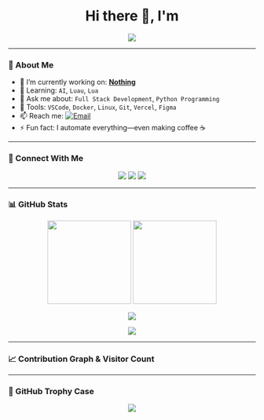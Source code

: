 <h1 align="center">Hi there 👋, I'm <Your Name></h1>

<p align="center">
  <img src="https://readme-typing-svg.herokuapp.com?font=Fira+Code&size=24&pause=1000&center=true&vCenter=true&width=435&lines=Software+Engineer;Full-Stack+Developer;Open+Source+Enthusiast;Roblox+Scripter">
</p>

---

### 🧠 About Me

- 🔭 I’m currently working on: **[Nothing]()**
- 🌱 Learning: `AI`, `Luau`, `Lua`
- 💬 Ask me about: `Full Stack Development`, `Python Programming`
- 🧰 Tools: `VSCode`, `Docker`, `Linux`, `Git`, `Vercel`, `Figma`
- 📫 Reach me: [![Email](https://img.shields.io/badge/email-D14836?style=flat-square&logo=gmail&logoColor=white)](yknowock@mailum.com)
- ⚡ Fun fact: I automate everything—even making coffee ☕️

---

### 🚀 Connect With Me

<p align="center">
  <a href="https://x.com/fredissoed"><img src="https://img.shields.io/badge/-Twitter-1DA1F2?style=for-the-badge&logo=twitter&logoColor=white"/></a>
  <a href="https://freddiot.com"><img src="https://img.shields.io/badge/-Portfolio-000000?style=for-the-badge&logo=vercel&logoColor=white"/></a>
  <a href="https://discord.gg/7pQaHJZpUC"><img src="https://img.shields.io/badge/-Discord-5865F2?style=for-the-badge&logo=discord&logoColor=white"/></a>
</p>

---

### 📊 GitHub Stats

<p align="center">
  <img src="https://github-readme-stats.vercel.app/api?username=fredised&show_icons=true&theme=radical" height="170"/>
  <img src="https://github-readme-stats.vercel.app/api/top-langs/?username=fredised&layout=compact&theme=radical" height="170"/>
</p>

<p align="center">
  <img src="https://github-readme-streak-stats.herokuapp.com/?user=fredised&theme=radical&hide_border=true"/>
</p>

<p align="center">
  <img src="https://camo.githubusercontent.com/df66cbcaae74e319ba092502e2d0db86b5e7c0d22725868eefd170ef9f8cf0c0/68747470733a2f2f75706c6f61642e77696b696d656469612e6f72672f77696b6970656469612f636f6d6d6f6e732f372f37312f47544b5f6c6f676f2e737667"/>
</p>

---

### 📈 Contribution Graph & Visitor Count


---

### 🧩 GitHub Trophy Case

<p align="center">
  <img src="https://github-profile-trophy.vercel.app/?username=fredised&theme=onedark&row=2&column=3" />
</p>
